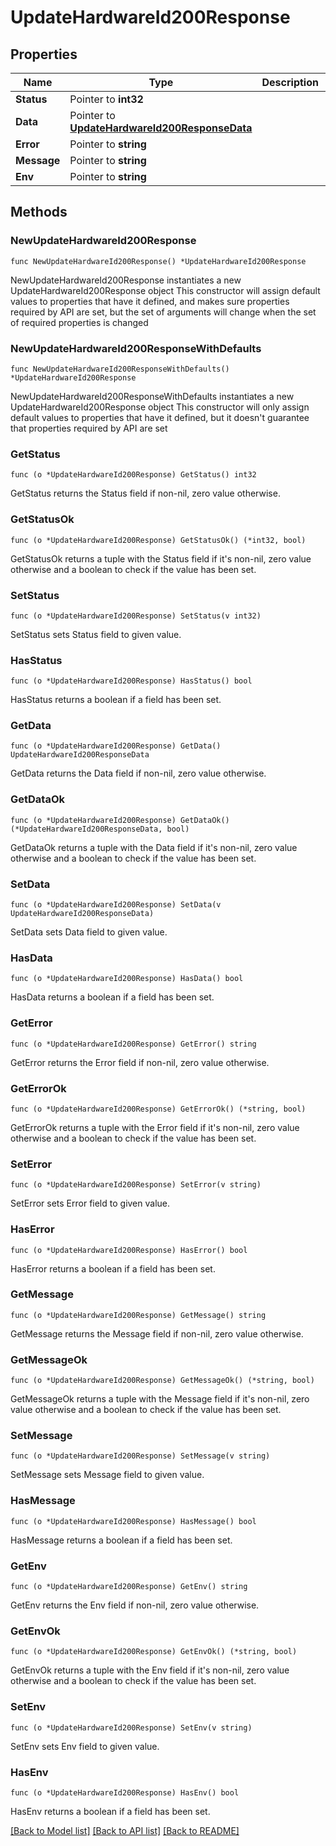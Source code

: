 # UpdateHardwareId200Response

## Properties

Name | Type | Description | Notes
------------ | ------------- | ------------- | -------------
**Status** | Pointer to **int32** |  | [optional] 
**Data** | Pointer to [**UpdateHardwareId200ResponseData**](UpdateHardwareId200ResponseData.md) |  | [optional] 
**Error** | Pointer to **string** |  | [optional] 
**Message** | Pointer to **string** |  | [optional] 
**Env** | Pointer to **string** |  | [optional] 

## Methods

### NewUpdateHardwareId200Response

`func NewUpdateHardwareId200Response() *UpdateHardwareId200Response`

NewUpdateHardwareId200Response instantiates a new UpdateHardwareId200Response object
This constructor will assign default values to properties that have it defined,
and makes sure properties required by API are set, but the set of arguments
will change when the set of required properties is changed

### NewUpdateHardwareId200ResponseWithDefaults

`func NewUpdateHardwareId200ResponseWithDefaults() *UpdateHardwareId200Response`

NewUpdateHardwareId200ResponseWithDefaults instantiates a new UpdateHardwareId200Response object
This constructor will only assign default values to properties that have it defined,
but it doesn't guarantee that properties required by API are set

### GetStatus

`func (o *UpdateHardwareId200Response) GetStatus() int32`

GetStatus returns the Status field if non-nil, zero value otherwise.

### GetStatusOk

`func (o *UpdateHardwareId200Response) GetStatusOk() (*int32, bool)`

GetStatusOk returns a tuple with the Status field if it's non-nil, zero value otherwise
and a boolean to check if the value has been set.

### SetStatus

`func (o *UpdateHardwareId200Response) SetStatus(v int32)`

SetStatus sets Status field to given value.

### HasStatus

`func (o *UpdateHardwareId200Response) HasStatus() bool`

HasStatus returns a boolean if a field has been set.

### GetData

`func (o *UpdateHardwareId200Response) GetData() UpdateHardwareId200ResponseData`

GetData returns the Data field if non-nil, zero value otherwise.

### GetDataOk

`func (o *UpdateHardwareId200Response) GetDataOk() (*UpdateHardwareId200ResponseData, bool)`

GetDataOk returns a tuple with the Data field if it's non-nil, zero value otherwise
and a boolean to check if the value has been set.

### SetData

`func (o *UpdateHardwareId200Response) SetData(v UpdateHardwareId200ResponseData)`

SetData sets Data field to given value.

### HasData

`func (o *UpdateHardwareId200Response) HasData() bool`

HasData returns a boolean if a field has been set.

### GetError

`func (o *UpdateHardwareId200Response) GetError() string`

GetError returns the Error field if non-nil, zero value otherwise.

### GetErrorOk

`func (o *UpdateHardwareId200Response) GetErrorOk() (*string, bool)`

GetErrorOk returns a tuple with the Error field if it's non-nil, zero value otherwise
and a boolean to check if the value has been set.

### SetError

`func (o *UpdateHardwareId200Response) SetError(v string)`

SetError sets Error field to given value.

### HasError

`func (o *UpdateHardwareId200Response) HasError() bool`

HasError returns a boolean if a field has been set.

### GetMessage

`func (o *UpdateHardwareId200Response) GetMessage() string`

GetMessage returns the Message field if non-nil, zero value otherwise.

### GetMessageOk

`func (o *UpdateHardwareId200Response) GetMessageOk() (*string, bool)`

GetMessageOk returns a tuple with the Message field if it's non-nil, zero value otherwise
and a boolean to check if the value has been set.

### SetMessage

`func (o *UpdateHardwareId200Response) SetMessage(v string)`

SetMessage sets Message field to given value.

### HasMessage

`func (o *UpdateHardwareId200Response) HasMessage() bool`

HasMessage returns a boolean if a field has been set.

### GetEnv

`func (o *UpdateHardwareId200Response) GetEnv() string`

GetEnv returns the Env field if non-nil, zero value otherwise.

### GetEnvOk

`func (o *UpdateHardwareId200Response) GetEnvOk() (*string, bool)`

GetEnvOk returns a tuple with the Env field if it's non-nil, zero value otherwise
and a boolean to check if the value has been set.

### SetEnv

`func (o *UpdateHardwareId200Response) SetEnv(v string)`

SetEnv sets Env field to given value.

### HasEnv

`func (o *UpdateHardwareId200Response) HasEnv() bool`

HasEnv returns a boolean if a field has been set.


[[Back to Model list]](../README.md#documentation-for-models) [[Back to API list]](../README.md#documentation-for-api-endpoints) [[Back to README]](../README.md)


